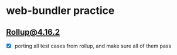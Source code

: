 # web-bundler practice

## Rollup@4.16.2

- [x] porting all test cases from rollup, and make sure all of them pass